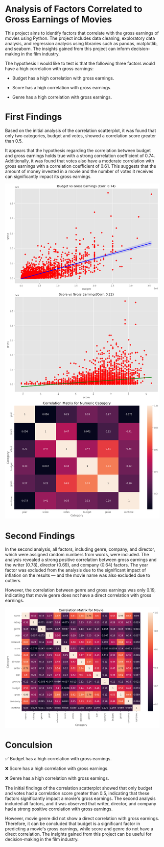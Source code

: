 # Analysis of Factors Correlated to Gross Earnings of Movies
This project aims to identify factors that correlate with the gross earnings of movies using Python. The project includes data cleaning, exploratory data analysis, and regression analysis using libraries such as pandas, matplotlib, and seaborn. The insights gained from this project can inform decision-making in the film industry.

The hypothesis I would like to test is that the following three factors would have a high correlation with gross earnings:

* Budget has a high correlation with gross earnings.

* Score has a high correlation with gross earnings.

* Genre has a high correlation with gross earnings.

# First Findings 
Based on the initial analysis of the correlation scatterplot, it was found that only two categories, budget and votes, showed a correlation score greater than 0.5.

It appears that the hypothesis regarding the correlation between budget and gross earnings holds true with a strong correlation coefficient of 0.74. Additionally, it was found that votes also have a moderate correlation with gross earnings with a correlation coefficient of 0.61. This suggests that the amount of money invested in a movie and the number of votes it receives can significantly impact its gross earnings. 

<img align="center" src= "https://github.com/zhicongg13/Movie-Correlations-Project/blob/main/Graphs/1.%20Budget%20vs%20Gross%20Earnings.png">

<img align="center" src= "https://github.com/zhicongg13/Movie-Correlations-Project/blob/main/Graphs/2.%20Score%20vs%20Gross%20Earnings.png">

<img align="center" src= "https://github.com/zhicongg13/Movie-Correlations-Project/blob/main/Graphs/3.%20Correlation%20Matrix%20for%20Numeric%20Category.png">

# Second Findings
In the second analysis, all factors, including genre, company, and director, which were assigned random numbers from words, were included. The analysis revealed a strong positive correlation between gross earnings and the writer (0.78), director (0.69), and company (0.64) factors. The year factor was excluded from the analysis due to the significant impact of inflation on the results — and the movie name was also excluded due to outliers.

However, the correlation between genre and gross earnings was only 0.19, indicating that movie genre does not have a direct correlation with gross earnings.

<img align="center" src= "https://github.com/zhicongg13/Movie-Correlations-Project/blob/main/Graphs/4.%20Correlation%20Matrix%20for%20Movie.png">

# Conculsion
:white_check_mark: Budget has a high correlation with gross earnings.

:x: Score has a high correlation with gross earnings.

:x: Genre has a high correlation with gross earnings.

The initial findings of the correlation scatterplot showed that only budget and votes had a correlation score greater than 0.5, indicating that these factors significantly impact a movie's gross earnings. The second analysis included all factors, and it was observed that writer, director, and company had a strong positive correlation with gross earnings. 

However, movie genre did not show a direct correlation with gross earnings. Therefore, it can be concluded that budget is a significant factor in predicting a movie's gross earnings, while score and genre do not have a direct correlation. The insights gained from this project can be useful for decision-making in the film industry.

